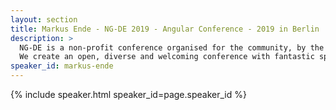 ```yaml
---
layout: section
title: Markus Ende - NG-DE 2019 - Angular Conference - 2019 in Berlin
description: >
  NG-DE is a non-profit conference organised for the community, by the community.
  We create an open, diverse and welcoming conference with fantastic speakers and a warm and friendly environment. 
speaker_id: markus-ende
---
```


{% include speaker.html speaker_id=page.speaker_id %}
